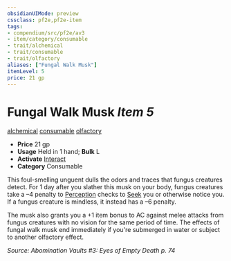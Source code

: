 ```yaml
---
obsidianUIMode: preview
cssclass: pf2e,pf2e-item
tags:
- compendium/src/pf2e/av3
- item/category/consumable
- trait/alchemical
- trait/consumable
- trait/olfactory
aliases: ["Fungal Walk Musk"]
itemLevel: 5
price: 21 gp
---
```

# Fungal Walk Musk *Item 5*  
[alchemical](../../../rules/traits/alchemical.md)  [consumable](../../../rules/traits/consumable.md)  [olfactory](../../../rules/traits/olfactory-b1.md)  

- **Price** 21 gp
- **Usage** Held in 1 hand; **Bulk** L
- **Activate** [Interact](../../../rules/actions/interact.md)
- **Category** Consumable

This foul-smelling unguent dulls the odors and traces that fungus creatures detect. For 1 day after you slather this musk on your body, fungus creatures take a –4 penalty to [Perception](../../skills.md#Perception) checks to [Seek](../../../rules/actions/seek.md) you or otherwise notice you. If a fungus creature is mindless, it instead has a –6 penalty.

The musk also grants you a +1 item bonus to AC against melee attacks from fungus creatures with no vision for the same period of time. The effects of fungal walk musk end immediately if you're submerged in water or subject to another olfactory effect.

*Source: Abomination Vaults #3: Eyes of Empty Death p. 74*